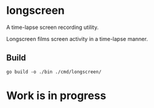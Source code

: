 # longscreen

A time-lapse screen recording utility.

Longscreen films screen activity in a time-lapse manner.

## Build

```shell script
go build -o ./bin ./cmd/longscreen/
```

# Work is in progress
